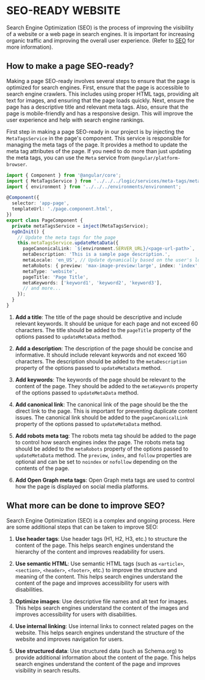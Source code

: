 # SEO-READY WEBSITE

Search Engine Optimization (SEO) is the process of improving the visibility of a website or a web page in search engines. It is important for increasing organic traffic and improving the overall user experience. (Refer to [SEO](https://en.wikipedia.org/wiki/Search_engine_optimization) for more information).

## How to make a page SEO-ready?

Making a page SEO-ready involves several steps to ensure that the page is optimized for search engines. First, ensure that the page is accessible to search engine crawlers. This includes using proper HTML tags, providing alt text for images, and ensuring that the page loads quickly. Next, ensure the page has a descriptive title and relevant meta tags. Also, ensure that the page is mobile-friendly and has a responsive design. This will improve the user experience and help with search engine rankings.

First step in making a page SEO-ready in our project is by injecting the `MetaTagsService` in the page's component. This service is responsible for managing the meta tags of the page. It provides a method to update the meta tag attributes of the page. If you need to do more than just updating the meta tags, you can use the `Meta` service from `@angular/platform-browser`.

```ts
import { Component } from '@angular/core';
import { MetaTagsService } from '../../../logic/services/meta-tags/meta-tags.service';
import { environment } from '../../../environments/environment';

@Component({
  selector: 'app-page',
  templateUrl: './page.component.html',
})
export class PageComponent {
  private metaTagsService = inject(MetaTagsService);
  ngOnInit() {
    // Update the meta tags for the page
    this.metaTagsService.updateMetaData({
      pageCanonicalLink: `${environment.SERVER_URL}/<page-url-path>`,
      metaDescription: 'This is a sample page description.',
      metaLocale: 'en_US', // Update dynamically based on the user's locale
      metaRobots: { preview: 'max-image-preview:large', index: 'index', follow: 'follow' },
      metaType: 'website',
      pageTitle: 'Page Title',
      metaKeywords: ['keyword1', 'keyword2', 'keyword3'],
      // and more...
    });
  }
}
```

1. **Add a title**: The title of the page should be descriptive and include relevant keywords. It should be unique for each page and not exceed 60 characters. The title should be added to the `pageTitle` property of the options passed to `updateMetaData` method.

2. **Add a description**: The description of the page should be concise and informative. It should include relevant keywords and not exceed 160 characters. The description should be added to the `metaDescription` property of the options passed to `updateMetaData` method.

3. **Add keywords**: The keywords of the page should be relevant to the content of the page. They should be added to the `metaKeywords` property of the options passed to `updateMetaData` method.

4. **Add canonical link**: The canonical link of the page should be the the direct link to the page. This is important for preventing duplicate content issues. The canonical link should be added to the `pageCanonicalLink` property of the options passed to `updateMetaData` method.

5. **Add robots meta tag**: The robots meta tag should be added to the page to control how search engines index the page. The robots meta tag should be added to the `metaRobots` property of the options passed to `updateMetaData` method. The `preview`, `index`, and `follow` properties are optional and can be set to `noindex` or `nofollow` depending on the contents of the page.

6. **Add Open Graph meta tags**: Open Graph meta tags are used to control how the page is displayed on social media platforms.

## What more can be done to improve SEO?

Search Engine Optimization (SEO) is a complex and ongoing process. Here are some additional steps that can be taken to improve SEO:

1. **Use header tags**: Use header tags (H1, H2, H3, etc.) to structure the content of the page. This helps search engines understand the hierarchy of the content and improves readability for users.

2. **Use semantic HTML**: Use semantic HTML tags (such as `<article>`, `<section>`, `<header>`, `<footer>`, etc.) to improve the structure and meaning of the content. This helps search engines understand the content of the page and improves accessibility for users with disabilities.

3. **Optimize images**: Use descriptive file names and alt text for images. This helps search engines understand the content of the images and improves accessibility for users with disabilities.

4. **Use internal linking**: Use internal links to connect related pages on the website. This helps search engines understand the structure of the website and improves navigation for users.

5. **Use structured data**: Use structured data (such as Schema.org) to provide additional information about the content of the page. This helps search engines understand the content of the page and improves visibility in search results.
